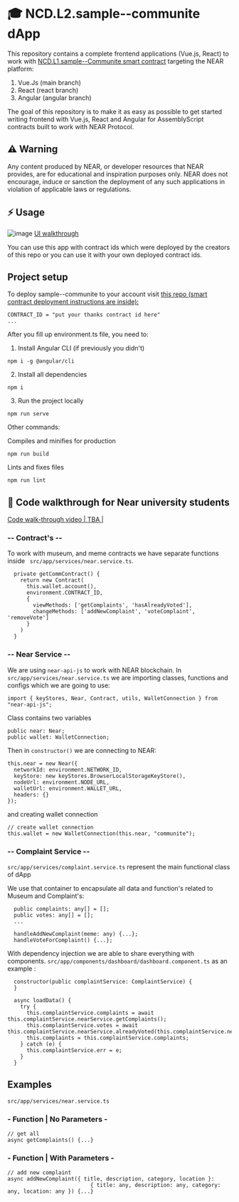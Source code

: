 #  🎓 NCD.L2.sample--communite dApp
This repository contains a complete frontend applications (Vue.js, React) to work with
<a href="https://github.com/Learn-NEAR/NCD.L1.sample--Communite" target="_blank">NCD.L1.sample--Communite smart contract</a> targeting the NEAR platform:
1. Vue.Js (main branch)
2. React (react branch)
2. Angular (angular branch)

The goal of this repository is to make it as easy as possible to get started writing frontend with Vue.js, React and Angular for AssemblyScript contracts built to work with NEAR Protocol.


## ⚠️ Warning
Any content produced by NEAR, or developer resources that NEAR provides, are for educational and inspiration purposes only. NEAR does not encourage, induce or sanction the deployment of any such applications in violation of applicable laws or regulations.


## ⚡  Usage
![image](https://user-images.githubusercontent.com/15414351/173212573-036dc38e-1112-42e3-ae05-1abd7ec2e563.png)
<a href="" target="_blank">UI walkthrough</a>

You can use this app with contract ids which were deployed by the creators of this repo or you can use it with your own deployed contract ids.

## Project setup
To deploy sample--communite to your account visit <a href="https://github.com/Learn-NEAR/NCD.L1.sample--Communite" target="_blank">this repo (smart contract deployment instructions are inside):</a>


```
CONTRACT_ID = "put your thanks contract id here"
...
```

After you fill up environment.ts file, you need to:

1. Install Angular CLI (if previously you didn't)
```
npm i -g @angular/cli
```

2. Install all dependencies
```
npm i
```
3. Run the project locally
```
npm run serve
```

Other commands:

Compiles and minifies for production
```
npm run build
```
Lints and fixes files
```
npm run lint
```

## 👀 Code walkthrough for Near university students

<a href="" >Code walk-through video | TBA |</a>

### -- Contract's --

To work with museum, and meme contracts we have separate functions inside ``` src/app/services/near.service.ts```.
```
  private getCommContract() {
    return new Contract(
      this.wallet.account(),
      environment.CONTRACT_ID,
      {
        viewMethods: ['getComplaints', 'hasAlreadyVoted'],
        changeMethods: ['addNewComplaint', 'voteComplaint', 'removeVote']
      }
    )
  }
```

### -- Near Service --

We are using ```near-api-js``` to work with NEAR blockchain. In ``` src/app/services/near.service.ts ``` we are importing classes, functions and configs which we are going to use:
```
import { keyStores, Near, Contract, utils, WalletConnection } from "near-api-js";
```

Class contains two variables
```
public near: Near;
public wallet: WalletConnection;
```

Then in ``` constructor() ``` we are connecting to NEAR:
```
this.near = new Near({
  networkId: environment.NETWORK_ID,
  keyStore: new keyStores.BrowserLocalStorageKeyStore(),
  nodeUrl: environment.NODE_URL,
  walletUrl: environment.WALLET_URL,
  headers: {}
});
``` 
and creating wallet connection
```
// create wallet connection
this.wallet = new WalletConnection(this.near, "communite");
```


### -- Complaint Service --

``` src/app/services/complaint.service.ts ``` represent the main functional class of dApp

We use that container to encapsulate all data and function's related to Museum and Complaint's:
```
  public complaints: any[] = [];
  public votes: any[] = [];
  ...
  
  handleAddNewComplaint(meme: any) {...};
  handleVoteForComplaint() {...};
```

With dependency injection we are able to share everything with components. ``` src/app/components/dashboard/dashboard.component.ts ``` as an example :
```
  constructor(public complaintService: ComplaintService) {
  }

  async loadData() {
    try {
      this.complaintService.complaints = await this.complaintService.nearService.getComplaints();
      this.complaintService.votes = await this.complaintService.nearService.alreadyVoted(this.complaintService.nearService.accountId);
      this.complaints = this.complaintService.complaints;
    } catch (e) {
      this.complaintService.err = e;
    }
  }
```

## Examples
``` src/app/services/near.service.ts ```
### - Function | No Parameters -
```
// get all 
async getComplaints() {...}
```

### - Function | With Parameters -
```
// add new complaint
async addNewComplaint({ title, description, category, location }:
                          { title: any, description: any, category: any, location: any }) {...}
```
